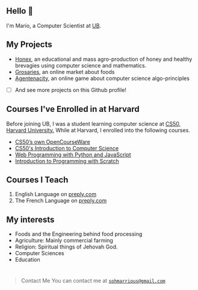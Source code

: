 ## Hello 👋
I'm Mario, a Computer Scientist at [UB](https://ubuea.cm).

## My Projects
- [Honex](https://honex.com), an educational and mass agro-production of honey and healthy brevagies using computer science and mathematics.
- [Grosaries](https://grocery.com), an online market about foods
- [Agentenacity](https://agentcalcul.com), an online game about computer science algo-principles
- [ ] And see more projects on this Github profile!

## Courses I've Enrolled in at Harvard
<p><data> Before joining UB, I was a student learning computer science at
<a href="https://cs50.harvard.edu">CS50, Harvard University.</a> While at Harvard, I enrolled into the following courses.</data>
<br>

- <a href="https://cs50.harvard.edu/x/2022/">CS50’s own OpenCourseWare</a>
- <a href="https://cs50.harvard.edu/x/2022/notes/0/">CS50's Introduction to Computer Science</a>
- <a href= "https://cs50.harvard.edu/web/2020/">Web Programming with Python and JavaScript</a>
- <a href="https://cs50.harvard.edu/scratch/2021/">Introduction to Programming with Scratch</a>



## Courses I Teach
1. English Language on [preply.com](https://preply.com/en/tutor/950645/?pref=MjQyODcyOA==&id=1659842056.173593)
2. The French Language on [preply.com](https://preply.com/en/tutor/950645/?pref=MjQyODcyOA==&id=1659842056.173593)

## My interests

- Foods and the Engineering behind food processing
- Agriculture: Mainly commercial farming
- Religion: Spiritual things of Jehovah God.
- Computer Sciences
- Education

#  
> Contact Me
You can contact me at <a href="mailto:sohmarrious@gmail.com"> `sohmarrious@gmail.com` </a>
